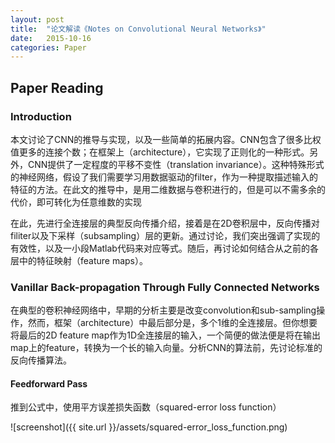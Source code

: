 ```yaml
---
layout: post
title:  "论文解读《Notes on Convolutional Neural Networks》"
date:   2015-10-16
categories: Paper
---
```


## Paper Reading

### Introduction

本文讨论了CNN的推导与实现，以及一些简单的拓展内容。CNN包含了很多比权值更多的连接个数；在框架上（architecture），它实现了正则化的一种形式。另外，CNN提供了一定程度的平移不变性（translation invariance）。这种特殊形式的神经网络，假设了我们需要学习用数据驱动的filter，作为一种提取描述输入的特征的方法。在此文的推导中，是用二维数据与卷积进行的，但是可以不需多余的代价，即可转化为任意维数的实现

在此，先进行全连接层的典型反向传播介绍，接着是在2D卷积层中，反向传播对filiter以及下采样（subsampling）层的更新。通过讨论，我们突出强调了实现的有效性，以及一小段Matlab代码来对应等式。随后，再讨论如何结合从之前的各层中的特征映射（feature maps）。

### Vanillar Back-propagation Through Fully Connected Networks

在典型的卷积神经网络中，早期的分析主要是改变convolution和sub-sampling操作，然而，框架（architecture）中最后部分是，多个1维的全连接层。但你想要将最后的2D feature map作为1D全连接层的输入，一个简便的做法便是将在输出map上的feature，转换为一个长的输入向量。分析CNN的算法前，先讨论标准的反向传播算法。

#### Feedforward Pass

推到公式中，使用平方误差损失函数（squared-error loss function）

![screenshot]({{ site.url }}/assets/squared-error_loss_function.png)
